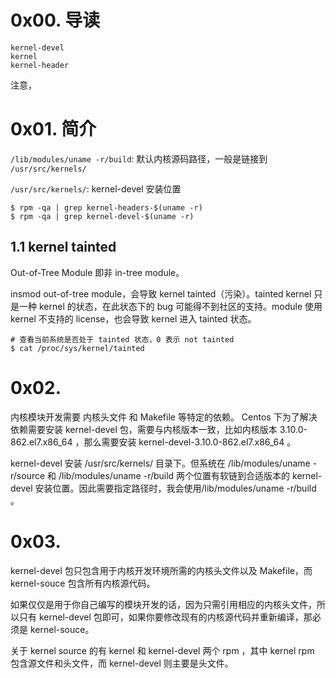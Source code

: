 # 0x00. 导读

```
kernel-devel 
kernel 
kernel-header
```

注意，

# 0x01. 简介

`/lib/modules/uname -r/build`: 默认内核源码路径，一般是链接到 `/usr/src/kernels/`  

`/usr/src/kernels/`: kernel-devel 安装位置

```查看本地包
$ rpm -qa | grep kernel-headers-$(uname -r)
$ rpm -qa | grep kernel-devel-$(uname -r)
```

## 1.1 kernel tainted

Out-of-Tree Module 即非 in-tree module。

insmod out-of-tree module，会导致 kernel tainted（污染）。tainted kernel 只是一种 kernel 的状态，在此状态下的 bug 可能得不到社区的支持。module 使用 kernel 不支持的 license，也会导致 kernel 进入 tainted 状态。

```
# 查看当前系统是否处于 tainted 状态，0 表示 not tainted
$ cat /proc/sys/kernel/tainted
```

# 0x02.

内核模块开发需要 内核头文件 和 Makefile 等特定的依赖。 Centos 下为了解决依赖需要安装 kernel-devel 包，需要与内核版本一致，比如内核版本 3.10.0-862.el7.x86_64 ，那么需要安装 kernel-devel-3.10.0-862.el7.x86_64 。

kernel-devel 安装 /usr/src/kernels/ 目录下。但系统在 /lib/modules/uname -r/source 和 /lib/modules/uname -r/build 两个位置有软链到合适版本的 kernel-devel 安装位置。因此需要指定路径时，我会使用/lib/modules/uname -r/build 。

# 0x03. 

kernel-devel 包只包含用于内核开发环境所需的内核头文件以及 Makefile，而 kernel-souce 包含所有内核源代码。

如果仅仅是用于你自己编写的模块开发的话，因为只需引用相应的内核头文件，所以只有 kernel-devel 包即可，如果你要修改现有的内核源代码并重新编译，那必须是 kernel-souce。

关于 kernel source 的有 kernel 和 kernel-devel 两个 rpm ，其中 kernel rpm 包含源文件和头文件，而 kernel-devel 则主要是头文件。
